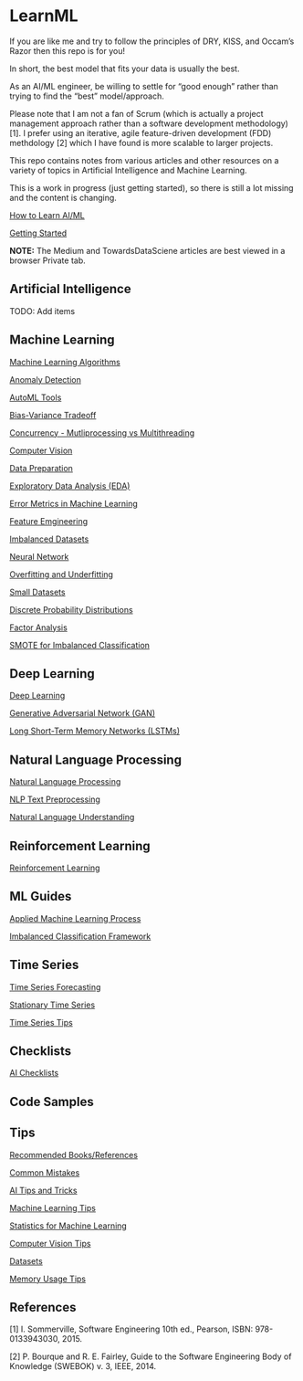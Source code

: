 # LearnML

If you are like me and try to follow the principles of DRY, KISS, and Occam’s Razor then this repo is for you!

In short, the best model that fits your data is usually the best. 

As an AI/ML engineer, be willing to settle for “good enough” rather than trying to find the “best” model/approach.

Please note that I am not a fan of Scrum (which is actually a project management approach rather than a software development methodology) [1]. I prefer using an iterative, agile feature-driven development (FDD) methdology [2] which I have found is more scalable to larger projects. 

This repo contains notes from various articles and other resources on a variety of topics in Artificial Intelligence and Machine Learning.

This is a work in progress (just getting started), so there is still a lot missing and the content is changing. 


[How to Learn AI/ML](./how_to_learn.md)

[Getting Started](./getting_started.md)

**NOTE:** The Medium and TowardsDataSciene articles are best viewed in a browser Private tab. 


## Artificial Intelligence

TODO: Add items


## Machine Learning

[Machine Learning Algorithms](./ml/ml_algorithms.md)

[Anomaly Detection](./ml/anomaly_detection.md)

[AutoML Tools](./ml/automl_tools.md)

[Bias-Variance Tradeoff](./ml/bias_variance_tradeoff.md)

[Concurrency - Mutliprocessing vs Multithreading](./ml/concurrency.md)

[Computer Vision](./ml/cv.md)

[Data Preparation](./ml/data_prep.md)

[Exploratory Data Analysis (EDA)](./ml/eda.md)

[Error Metrics in Machine Learning](./ml/error_metrics.md)

[Feature Emgineering](./ml/feature_engineering.md)

[Imbalanced Datasets](./ml/imbalanced_data.md)

[Neural Network](./ml/neural_network.md)

[Overfitting and Underfitting](./ml/diagnose_overfitting.md)

[Small Datasets](./ml/small_data.md)



[Discrete Probability Distributions](./ml/discrete_prob_dist.md)

[Factor Analysis](./ml/factor_analysis.md)

[SMOTE for Imbalanced Classification](./ml/smote.md)


## Deep Learning

[Deep Learning](./dl/deep_learning.md)

[Generative Adversarial Network (GAN)](./dl/gan.md)

[Long Short-Term Memory Networks (LSTMs)](./dl/lstm.md)


## Natural Language Processing

[Natural Language Processing](./nlp/nlp.md)
 
[NLP Text Preprocessing](./nlp/nlp_text.md)
 
[Natural Language Understanding](./nlp/nlu.md)


## Reinforcement Learning

[Reinforcement Learning](./ml/rl.md)


## ML Guides

[Applied Machine Learning Process](./process/applied_ml.md)

[Imbalanced Classification Framework](./process/imbalanced_class.md)


## Time Series

[Time Series Forecasting](./time_series/time_series_forecast.md)

[Stationary Time Series](./time_series/time_series_stationary.md)

[Time Series Tips](./tips/time_series_tips.md)


## Checklists

[AI Checklists](./checklist/ai_checklist.md)


## Code Samples



## Tips

[Recommended Books/References](./tips/ai_books.md)

[Common Mistakes](./tips/common_mistakes.md)

[AI Tips and Tricks](./tips/ai_tips.md)

[Machine Learning Tips](./tips/ml_tips.md)

[Statistics for Machine Learning](./tips/statistics.md)

[Computer Vision Tips](./tips/cv_tips.md)

[Datasets](./tips/datasets.md)

[Memory Usage Tips](./tips/memory_usage.md)


## References

[1] I.  Sommerville, Software Engineering 10th ed., Pearson, ISBN: 978-0133943030, 2015. 

[2] P. Bourque and R. E. Fairley, Guide to the Software Engineering Body of Knowledge (SWEBOK) v. 3, IEEE, 2014. 


